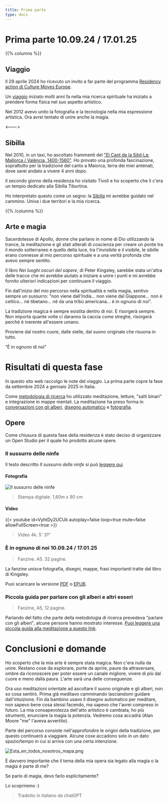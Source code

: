 ```yaml
---
title: Prima parte
type: docs
---
```


# Prima parte 10.09.24 / 17.01.25

{{% columns %}}

## Viaggio

Il 29 aprile 2024 ho ricevuto un invito a far parte del
programma [Residency action di Culture Moves Europe](https://culture.ec.europa.eu/creative-europe/creative-europe-culture-strand/culture-moves-europe).

Un [viaggio](/docs/journey) iniziato molti anni fa nella mia ricerca spirituale ha iniziato a prendere forma fisica nel
suo aspetto artistico.

Nel 2012 avevo unito la fotografia e la tecnologia nella mia espressione artistica. Ora avrei tentato di unire anche la
magia.

<--->

## Sibilla

Nel 2010, in un taxi, ho ascoltato frammenti del
["El Cant de la Sibil·La: Mallorca / València, 1400-1560"](https://open.spotify.com/album/225ndLEKqu767DbpRzKsia?si=2gp0nXf-SCKSPgQCK-rHNw).
Ho provato una profonda fascinazione, soprattutto per la tradizione del canto a Maiorca, terra dei miei antenati, dove
sarei andato a vivere 4 anni dopo.

Il secondo giorno della residenza ho visitato Tivoli e ho scoperto che lì c'era un tempio dedicato alla Sibilla
Tiburtina.

Ho interpretato questo come un segno: la [Sibilla](/docs/sibyl) mi avrebbe guidato nel cammino. Univa i due territori e
la mia ricerca.

{{% /columns %}}

## Arte e magia

Sacerdotesse di Apollo, donne che parlano in nome di Dio utilizzando la trance, la meditazione e gli stati alterati di
coscienza per creare un ponte tra il mondo sotterraneo e quello della luce, tra l'invisibile e il visibile, le sibille
erano connesse al mio percorso spirituale e a una verità profonda che avevo sempre sentito.

Il libro _Nei luoghi oscuri del sapere_, di Peter Kingsley, sarebbe stata un'altra delle tracce che mi avrebbe aiutato a
iniziare a unire i punti e mi avrebbe fornito ulteriori indicazioni per continuare il viaggio.

Fin dall'inizio del mio percorso nella spiritualità e nella magia, sentivo sempre un sussurro: "non viene dall'India...
non viene dal Giappone... non è celtico... né tibetano... né da una tribù americana... è in ognuno di noi".

La tradizione magica è sempre esistita dentro di noi. E risorgerà sempre. Non importa quante volte ci daranno la caccia
come streghe, risorgerà perché è inerente all'essere umano.

Proviene dal nostro cuore, dalle stelle, dal suono originale che risuona in tutto.

“È in ognuno di noi”

# Risultati di questa fase

In questo sito web raccolgo le note del viaggio. La prima parte copre la fase da settembre 2024 a gennaio 2025 in
Italia.

Come [metodologia di ricerca](/docs/methodology) ho utilizzato meditazione, letture, "salti binari" e integrazione in
mappe mentali.
La meditazione ha preso forma
in [conversazioni con gli alberi](/docs/talking_with_the_trees), [disegno automatico](/docs/drawing)
e [fotografia](/docs/photography).

## Opere

Come chiusura di questa fase della residenza è stato deciso di organizzare un Open Studio per il quale ho prodotto
alcune opere.

### Il sussurro delle ninfe 

Il testo descritto _Il sussurro delle ninfe_ si può [leggere qui](/docs/sanctuary). 

#### Fotografia

![Il sussurro delle ninfe](/images/X1V45282-Enhanced-SR.jpg)


> Stampa digitale. 1,60m x 90 cm


#### Video

{{< youtube id=VyhtDy2UCUk autoplay=false loop=true mute=false allowFullScreen=true >}}

> Video 4k. 5' 31"


### È in ognuno di noi 10.09.24 / 17.01.25


> Fanzine. A5. 32 pagine.


La fanzine unisce fotografia, disegni, mappe, frasi importanti tratte dal libro di Kingsley.

Puoi scaricare la versione [PDF](/fanzine/Esta_en_todos_nosotros_it.pdf) o [EPUB](/fanzine/E_dentro_di_tutti_noi.epub).

### Piccola guida per parlare con gli alberi e altri esseri


> Fanzine, A5, 12 pagine.


Parlando del fatto che parte della metodologia di ricerca prevedeva "parlare con gli alberi", alcune persone hanno
mostrato interesse. [Puoi leggere una piccola guida alla meditazione a questo link](/docs/talking_with_the_trees).

# Conclusioni e domande

Ho scoperto che la mia arte è sempre stata magica. Non c'era nulla da unire. Restano cose da esplorare, porte da aprire,
paure da attraversare, ombre da riconoscere per poter essere un canale migliore, vivere di più dal cuore e meno dalla
paura. L'arte sarà una delle conseguenze.

Ora uso meditazioni orientate ad ascoltare il suono originale e gli alberi, non so cosa sentirò. Prima già meditavo
camminando lasciandomi guidare dall'intuizione. Fin da bambino usavo il disegno automatico per meditare, non sapevo bene
cosa stessi facendo, ma sapevo che l'avrei compreso in futuro.
La mia consapevolezza dell'atto artistico è cambiata, ho più strumenti, enunciare la magia la potenzia. Vedremo cosa
accadrà (Alan Moore "me" l'aveva avvertito).

Parte del percorso consiste nell'approfondire le origini della tradizione, per questo continuerò a viaggiare. Alcune
cose accadono solo in un dato spazio/tempo in cui si arriva con una certa intenzione.

![Esta_en_todos_nosotros_mapa.png](/map/Esta_en_todos_nosotros_mapa.png)

È davvero importante che il tema della mia opera sia legato alla magia o la magia è parte di me?

Se parlo di magia, devo farlo esplicitamente?

Lo scopriremo :)

> Tradotto in italiano da chatGPT